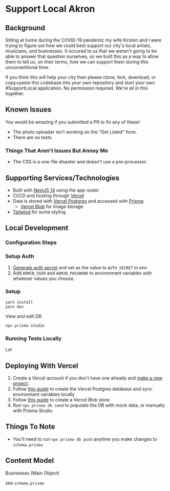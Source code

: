 # Support Local Akron

## Background

Sitting at home during the COVID-19 pandemic my wife Kirsten and I were trying to figure out how we could best support our city's local artists, musicians, and businesses. It occured to us that we weren't going to be able to answer that question ourselves, so we built this as a way to allow them to tell us, on their terms, how we can support them during this unconventional time.

If you think this will help your city then please clone, fork, download, or copy+paste this codebase into your own repository and start your own #SupportLocal application. No permission required. We're all in this together.

## Known Issues

You would be amazing if you submitted a PR to fix any of these!

- The photo uploader isn't working on the "Get Listed" form.
- There are no tests.

### Things That Aren't Issues But Annoy Me

- The CSS is a one-file disaster and doesn't use a pre-processor.

## Supporting Services/Technologies

- Built with [NextJS 14](https://nextjs.org/) using the app router
- CI/CD and hosting through [Vercel](https://www.vercel.com/)
- Data is stored with [Vercel Postgres](https://vercel.com/docs/storage/vercel-postgres) and accessed with [Prisma](https://www.prisma.io/)
  - [Vercel Blob](https://vercel.com/docs/storage/vercel-blob) for image storage
- [Tailwind](https://tailwindcss.com/) for some styling

## Local Development

### Configuration Steps

### Setup Auth

1. [Generate auth secret](https://generate-secret.vercel.app/32) and set as the value to `AUTH_SECRET` in env
2. Add `ADMIN_USER` and `ADMIN_PASSWORD` to environment variables with whatever values you choose.

### Setup

```shell
yarn install
yarn dev
```

View and edit DB

```shell
npx prisma studio
```

### Running Tests Locally

Lol

## Deploying With Vercel

1. Create a Vercel account if you don't have one already and [make a new project](https://vercel.com/docs/projects/overview#creating-a-project).
2. Follow [this guide](https://vercel.com/docs/storage/vercel-postgres/quickstart#create-a-postgres-database) to create the Vercel Postgres database and sync environment variables locally
3. Follow [this guide](https://vercel.com/docs/storage/vercel-blob) to create a Vercel Blob store
4. Run `npx prisma db seed` to populate the DB with mock data, or manually with Prisma Studio

## Things To Note

- You'll need to run `npx prisma db push` anytime you make changes to `schema.prisma`

## Content Model

Businesses (Main Object)

see `schema.prisma`
